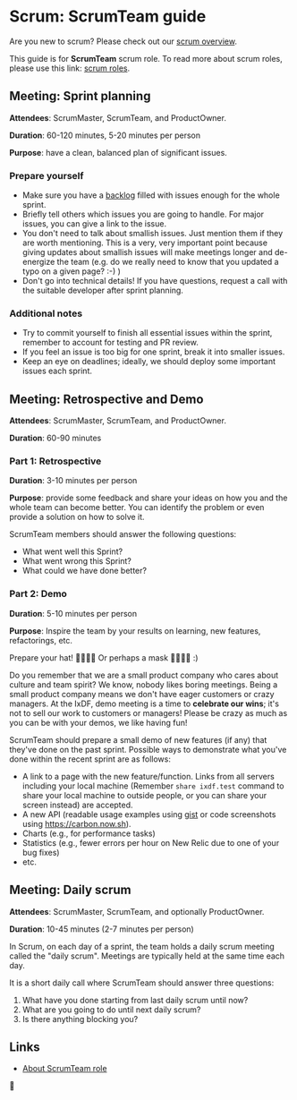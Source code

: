 # Scrum: ScrumTeam guide

Are you new to scrum? Please check out our [scrum overview](README.md).

This guide is for **ScrumTeam** scrum role. To read more about scrum roles, please use this link: [scrum roles](README.md#scrum-roles).

## Meeting: Sprint planning

**Attendees**: ScrumMaster, ScrumTeam, and ProductOwner.

**Duration**: 60-120 minutes, 5-20 minutes per person

**Purpose**: have a clean, balanced plan of significant issues.

### Prepare yourself

-   Make sure you have a [backlog](backlog.md) filled with issues enough for the whole sprint.
-   Briefly tell others which issues you are going to handle. For major issues, you can give a link to the issue.
-   You don't need to talk about smallish issues. Just mention them if they are worth mentioning. This is a very, very important point because giving updates about smallish issues will make meetings longer and de-energize the team (e.g. do we really need to know that you updated a typo on a given page? :-) )
-   Don't go into technical details! If you have questions, request a call with the suitable developer after sprint planning.

### Additional notes

-   Try to commit yourself to finish all essential issues within the sprint, remember to account for testing and PR review.
-   If you feel an issue is too big for one sprint, break it into smaller issues.
-   Keep an eye on deadlines; ideally, we should deploy some important issues each sprint.

## Meeting: Retrospective and Demo

**Attendees**: ScrumMaster, ScrumTeam, and ProductOwner.

**Duration**: 60-90 minutes

### Part 1: Retrospective

**Duration**: 3-10 minutes per person

**Purpose**: provide some feedback and share your ideas on how you
and the whole team can become better.
You can identify the problem or even provide a solution on how to solve it.

ScrumTeam members should answer the following questions:

-   What went well this Sprint?
-   What went wrong this Sprint?
-   What could we have done better?

### Part 2: Demo

**Duration**: 5-10 minutes per person

**Purpose**: Inspire the team by your results on learning, new features, refactorings, etc.

Prepare your hat! 🤠🎅👩‍🚀 Or perhaps a mask 🦹‍♀️🦸‍♂️ :)

Do you remember that we are a small product company who cares about culture and team spirit?
We know, nobody likes boring meetings.
Being a small product company means we don't have eager customers or crazy managers.
At the IxDF, demo meeting is a time to **celebrate our wins**; it's not to sell our work to customers or managers!
Please be crazy as much as you can be with your demos, we like having fun!

ScrumTeam should prepare a small demo of new features (if any) that they've done on the past sprint. Possible ways to demonstrate what you've done within the recent sprint are as follows:

-   A link to a page with the new feature/function. Links from all servers including your local machine (Remember `share ixdf.test` command to share your local machine to outside people, or you can share your screen instead) are accepted.
-   A new API (readable usage examples using [gist](https://gist.github.com/) or code screenshots using https://carbon.now.sh).
-   Charts (e.g., for performance tasks)
-   Statistics (e.g., fewer errors per hour on New Relic due to one of your bug fixes)
-   etc.

## Meeting: Daily scrum

**Attendees**: ScrumMaster, ScrumTeam, and optionally ProductOwner.

**Duration**: 10-45 minutes (2-7 minutes per person)

In Scrum, on each day of a sprint, the team holds a daily scrum meeting called the "daily scrum".
Meetings are typically held at the same time each day.

It is a short daily call where ScrumTeam should answer three questions:

1.  What have you done starting from last daily scrum until now?
1.  What are you going to do until next daily scrum?
1.  Is there anything blocking you?

## Links

-   [About ScrumTeam role](https://www.mountaingoatsoftware.com/agile/scrum/roles/team)

🦄
